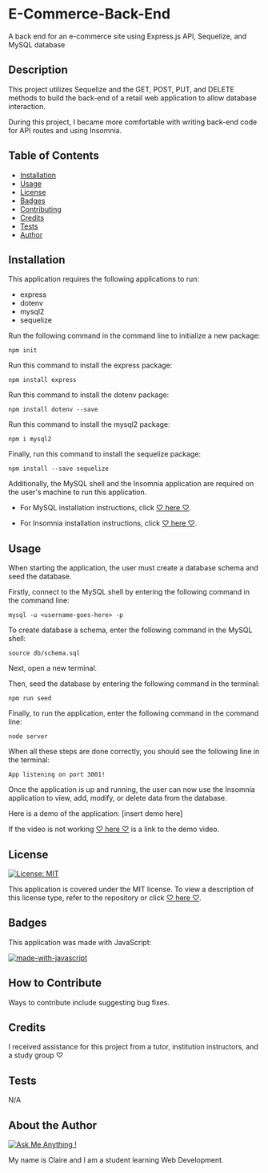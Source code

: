 # E-Commerce-Back-End
A back end for an e-commerce site using Express.js API, Sequelize, and MySQL database

## Description

This project utilizes Sequelize and the GET, POST, PUT, and DELETE methods to build the back-end of a retail web application to allow database interaction.

During this project, I became more comfortable with writing back-end code for API routes and using Insomnia.


## Table of Contents

- [Installation](#installation)
- [Usage](#usage)
- [License](#license)
- [Badges](#badges)
- [Contributing](#how-to-contribute)
- [Credits](#credits)
- [Tests](#tests)
- [Author](#about-the-author)

## Installation

This application requires the following applications to run:
* express
* dotenv
* mysql2
* sequelize

Run the following command in the command line to initialize a new package:
~~~
npm init
~~~

Run this command to install the express package:
~~~
npm install express
~~~

Run this command to install the dotenv package:
~~~
npm install dotenv --save
~~~

Run this command to install the mysql2 package:
~~~
npm i mysql2
~~~

Finally, run this command to install the sequelize package:
~~~
npm install --save sequelize
~~~

Additionally, the MySQL shell and the Insomnia application are required on the user's machine to run this application.

- For MySQL installation instructions, click [♡ here ♡](https://dev.mysql.com/doc/refman/8.0/en/installing.html).

- For Insomnia installation instructions, click [♡ here ♡](https://docs.insomnia.rest/insomnia/install).

## Usage

When starting the application, the user must create a database schema and seed the database. 

Firstly, connect to the MySQL shell by entering the following command in the command line:
~~~
mysql -u <username-goes-here> -p
~~~

To create database a schema, enter the following command in the MySQL shell:
~~~
source db/schema.sql
~~~

Next, open a new terminal.

Then, seed the database by entering the following command in the terminal:
~~~
npm run seed
~~~

Finally, to run the application, enter the following command in the command line:
~~~
node server
~~~

When all these steps are done correctly, you should see the following line in the terminal:
~~~
App listening on port 3001!
~~~

Once the application is up and running, the user can now use the Insomnia application to view, add, modify, or delete data from the database.

Here is a demo of the application: [insert demo here]

If the video is not working [♡ here ♡](https://app.castify.com/view/8d899e0c-4a1d-4180-a0c6-5c10e9c3479f) is a link to the demo video.

## License
[![License: MIT](https://img.shields.io/badge/License-MIT-yellow.svg)](https://opensource.org/licenses/MIT)

This application is covered under the MIT license.
To view a description of this license type, refer to the repository or click [♡ here ♡](https://opensource.org/licenses/MIT).

## Badges

This application was made with JavaScript:

[![made-with-javascript](https://img.shields.io/badge/Made%20with-JavaScript-1f425f.svg)](https://www.javascript.com)

## How to Contribute

Ways to contribute include suggesting bug fixes.

## Credits

I received assistance for this project from a tutor, institution instructors, and a study group ♡

## Tests

N/A

## About the Author

[![Ask Me Anything !](https://img.shields.io/badge/Ask%20me-anything-1abc9c.svg)](https://GitHub.com/Naereen/ama)

My name is Claire and I am a student learning Web Development.
